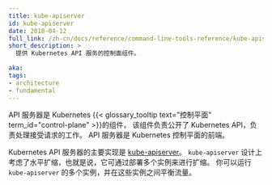```yaml
---
title: kube-apiserver
id: kube-apiserver
date: 2018-04-12
full_link: /zh-cn/docs/reference/command-line-tools-reference/kube-apiserver/
short_description: >
  提供 Kubernetes API 服务的控制面组件。

aka: 
tags:
- architecture
- fundamental
---
```


<!--
title: kube-apiserver
id: kube-apiserver
date: 2018-04-12
full_link: /zh-cn/docs/reference/command-line-tools-reference/kube-apiserver/
short_description: >
  Control plane component that serves the Kubernetes API. 

aka: 
tags:
- architecture
- fundamental
-->

<!--
 The API server is a component of the Kubernetes
{{< glossary_tooltip text="control plane" term_id="control-plane" >}} that exposes the Kubernetes API.
The API server is the front end for the Kubernetes control plane.
-->
API 服务器是 Kubernetes {{< glossary_tooltip text="控制平面" term_id="control-plane" >}}的组件，
该组件负责公开了 Kubernetes API，负责处理接受请求的工作。
API 服务器是 Kubernetes 控制平面的前端。

<!--more--> 

<!--
The main implementation of a Kubernetes API server is [kube-apiserver](/docs/reference/generated/kube-apiserver/).
kube-apiserver is designed to scale horizontally&mdash;that is, it scales by deploying more instances.
You can run several instances of kube-apiserver and balance traffic between those instances.
-->
Kubernetes API 服务器的主要实现是 [kube-apiserver](/zh-cn/docs/reference/command-line-tools-reference/kube-apiserver/)。
`kube-apiserver` 设计上考虑了水平扩缩，也就是说，它可通过部署多个实例来进行扩缩。
你可以运行 `kube-apiserver` 的多个实例，并在这些实例之间平衡流量。
